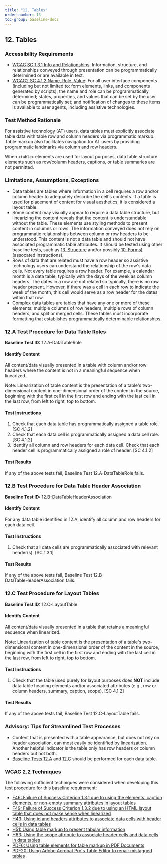 ```yaml
---
title: "12. Tables"
order-number: 13
toc-group: baseline-docs
---
```


## 12. Tables

### Accessibility Requirements

-   [WCAG SC 1.3.1 Info and Relationships](https://www.w3.org/WAI/WCAG22/Understanding/info-and-relationships): Information, structure, and relationships conveyed through presentation can be programmatically determined or are available in text.
-   [WCAG2 SC 4.1.2 Name, Role, Value](https://www.w3.org/WAI/WCAG22/Understanding/name-role-value): For all user interface components (including but not limited to: form elements, links, and components generated by scripts), the name and role can be programmatically determined; states, properties, and values that can be set by the user can be programmatically set; and notification of changes to these items is available to user agents, including assistive technologies.

### Test Method Rationale

For assistive technology (AT) users, data tables must explicitly associate table data with table row and column headers via programmatic markup. Table markup also facilitates navigation for AT users by providing programmatic landmarks via column and row headers.

When `<table>` elements are used for layout purposes, data table structure elements such as row/column headers, captions, or table summaries are not permitted.

### Limitations, Assumptions, Exceptions

-   Data tables are tables where information in a cell requires a row and/or column header to adequately describe the cell's contents. If a table is used for placement of content for visual aesthetics, it is considered a layout table.
-   Some content may visually appear to require a data table structure, but linearizing the content reveals that the content is understandable without the table. These elements use styling methods to present content in columns or rows. The information conveyed does not rely on programmatic relationships between column or row headers to be understood. This content is not a data table and should not have associated programmatic table attributes. It should be tested using other baseline tests, such as [13. Structure](https://ictbaseline.access-board.gov/document-baselines/13StructureDocs) and/or possibly [10. Forms)](https://ictbaseline.access-board.gov/document-baselines/10FormsDocs) (assocated instructions).
-   Rows of data that are related must have a row header so assistive technology users can understand the relationship of the row's data cells. Not every table requires a row header. For example, a calendar month is a data table, typically with the days of the week as column headers. The dates in a row are not related so typically, there is no row header present. However, if there was a cell in each row to indicate the week of the month, this cell would serve as a row header for the dates within that row.
-   Complex data tables are tables that have any one or more of these elements: multiple columns of row headers, multiple rows of column headers, and split or merged cells. These tables must incorporate formatting that establishes programmatically determinable relationships.

### 12.A Test Procedure for Data Table Roles

**Baseline Test ID:** 12.A-DataTableRole

#### Identify Content

All content/data visually presented in a table with column and/or row headers where the content is not in a meaningful sequence when linearized.

Note: Linearization of table content is the presentation of a table's two-dimensional content in one-dimensional order of the content in the source, beginning with the first cell in the first row and ending with the last cell in the last row, from left to right, top to bottom.

#### Test Instructions

<ol id="d12aTI">
    <li id="d12aTI-1">Check that each data table has programmatically assigned a table role. [SC 4.1.2]</li>
    <li id="d12aTI-2">Check that each data cell is programmatically assigned a data cell role. [SC 4.1.2]</li>
    <li id="d12aTI-3">Identify all column and row headers for each data cell. Check that each header cell is programmatically assigned a role of header. [SC 4.1.2]</li>
</ol>

#### Test Results

If any of the above tests fail, Baseline Test 12.A-DataTableRole fails.

### 12.B Test Procedure for Data Table Header Association

**Baseline Test ID:** 12.B-DataTableHeaderAssociation

#### Identify Content

For any data table identified in 12.A, identify all column and row headers for each data cell.

#### Test Instructions

<ol id="d12bTI">
    <li id="d12bTI-1">Check that all data cells are programmatically associated with relevant header(s). [SC 1.3.1]</li>
</ol>

#### Test Results

If any of the above tests fail, Baseline Test 12.B-DataTableHeaderAssociation fails.

### 12.C Test Procedure for Layout Tables

**Baseline Test ID:** 12.C-LayoutTable

#### Identify Content

All content/data visually presented in a table that retains a meaningful sequence when linearized.

Note: Linearization of table content is the presentation of a table's two-dimensional content in one-dimensional order of the content in the source, beginning with the first cell in the first row and ending with the last cell in the last row, from left to right, top to bottom.

#### Test Instructions

<ol id="d12cTI">
    <li id="d12cTI-1">Check that the table used purely for layout purposes does <strong>NOT</strong> include data table heading elements and/or associated attributes (e.g., row or column headers, summary, caption, scope). [SC 4.1.2]</li>
</ol>

#### Test Results

If any of the above tests fail, Baseline Test 12.C-LayoutTable fails.

### Advisory: Tips for Streamlined Test Processes

-   Content that is presented with a table appearance, but does not rely on header association, can most easily be identified by linearization. Another helpful indicator is the table only has row headers or column headers but not both.
-   [Baseline Tests 12.A](#a-test-procedure-for-data-table-roles) and [12.C](#c-test-procedure-for-layout-tables) should be performed for each data table.

### WCAG 2.2 Techniques

The following sufficient techniques were considered when developing this test procedure for this baseline requirement:

-   [F46: Failure of Success Criterion 1.3.1 due to using the elements, caption elements, or non-empty summary attributes in layout tables](https://www.w3.org/WAI/WCAG22/Techniques/failures/F46)
-   [F49: Failure of Success Criterion 1.3.2 due to using an HTML layout table that does not make sense when linearized](https://www.w3.org/WAI/WCAG22/Techniques/failures/F49)
-   [H43: Using id and headers attributes to associate data cells with header cells in data tables](https://www.w3.org/WAI/WCAG22/Techniques/html/H43)
-   [H51: Using table markup to present tabular information](https://www.w3.org/WAI/WCAG22/Techniques/html/H51)
-   [H63: Using the scope attribute to associate header cells and data cells in data tables](https://www.w3.org/WAI/WCAG22/Techniques/html/H63)
-   [PDF6: Using table elements for table markup in PDF Documents](https://www.w3.org/WAI/WCAG22/Techniques/pdf/PDF6)
-   [PDF20: Using Adobe Acrobat Pro\'s Table Editor to repair mistagged tables](https://www.w3.org/WAI/WCAG22/Techniques/pdf/PDF20)
